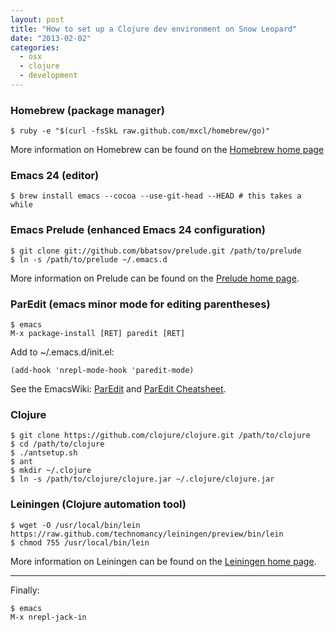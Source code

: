```yaml
---
layout: post
title: "How to set up a Clojure dev environment on Snow Leopard"
date: "2013-02-02"
categories:
  - osx
  - clojure
  - development
---
```


### Homebrew (package manager)

    $ ruby -e "$(curl -fsSkL raw.github.com/mxcl/homebrew/go)"

More information on Homebrew can be found on the [Homebrew home page](http://mxcl.github.com/homebrew/ 'Homebrew home page')

<!--more-->

### Emacs 24 (editor)

    $ brew install emacs --cocoa --use-git-head --HEAD # this takes a while

### Emacs Prelude (enhanced Emacs 24 configuration)

    $ git clone git://github.com/bbatsov/prelude.git /path/to/prelude
    $ ln -s /path/to/prelude ~/.emacs.d

More information on Prelude can be found on the [Prelude home page](http://batsov.com/prelude/ 'Prelude home page').

### ParEdit (emacs minor mode for editing parentheses)

    $ emacs
    M-x package-install [RET] paredit [RET]

Add to ~/.emacs.d/init.el:

    (add-hook 'nrepl-mode-hook 'paredit-mode)

See the EmacsWiki: [ParEdit](http://emacswiki.org/emacs/ParEdit 'ParEdit') and [ParEdit Cheatsheet](http://emacswiki.org/emacs/PareditCheatsheet 'ParEdit Cheatsheet').

### Clojure

    $ git clone https://github.com/clojure/clojure.git /path/to/clojure
    $ cd /path/to/clojure
    $ ./antsetup.sh
    $ ant
    $ mkdir ~/.clojure
    $ ln -s /path/to/clojure/clojure.jar ~/.clojure/clojure.jar

### Leiningen (Clojure automation tool)

    $ wget -O /usr/local/bin/lein https://raw.github.com/technomancy/leiningen/preview/bin/lein
    $ chmod 755 /usr/local/bin/lein

More information on Leiningen can be found on the [Leiningen home page](http://leiningen.org/ 'Leiningen home page').

***

Finally:

    $ emacs
    M-x nrepl-jack-in
